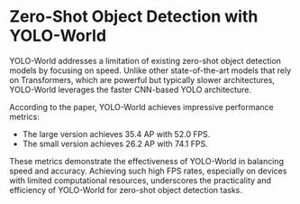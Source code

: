 # Zero-Shot Object Detection with YOLO-World

YOLO-World addresses a limitation of existing zero-shot object detection models by focusing on speed. Unlike other state-of-the-art models that rely on Transformers, which are powerful but typically slower architectures, YOLO-World leverages the faster CNN-based YOLO architecture.

According to the paper, YOLO-World achieves impressive performance metrics:
- The large version achieves 35.4 AP with 52.0 FPS.
- The small version achieves 26.2 AP with 74.1 FPS.

These metrics demonstrate the effectiveness of YOLO-World in balancing speed and accuracy. Achieving such high FPS rates, especially on devices with limited computational resources, underscores the practicality and efficiency of YOLO-World for zero-shot object detection tasks.
